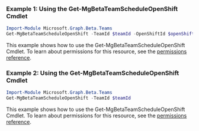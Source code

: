 ### Example 1: Using the Get-MgBetaTeamScheduleOpenShift Cmdlet
```powershell
Import-Module Microsoft.Graph.Beta.Teams
Get-MgBetaTeamScheduleOpenShift -TeamId $teamId -OpenShiftId $openShiftId
```
This example shows how to use the Get-MgBetaTeamScheduleOpenShift Cmdlet.
To learn about permissions for this resource, see the [permissions reference](/graph/permissions-reference).
### Example 2: Using the Get-MgBetaTeamScheduleOpenShift Cmdlet
```powershell
Import-Module Microsoft.Graph.Beta.Teams
Get-MgBetaTeamScheduleOpenShift -TeamId $teamId
```
This example shows how to use the Get-MgBetaTeamScheduleOpenShift Cmdlet.
To learn about permissions for this resource, see the [permissions reference](/graph/permissions-reference).
